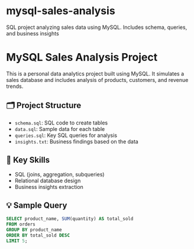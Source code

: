 # mysql-sales-analysis
SQL project analyzing sales data using MySQL. Includes schema, queries, and business insights
# MySQL Sales Analysis Project

This is a personal data analytics project built using MySQL. It simulates a sales database and includes analysis of products, customers, and revenue trends.

## 🗂️ Project Structure
- `schema.sql`: SQL code to create tables
- `data.sql`: Sample data for each table
- `queries.sql`: Key SQL queries for analysis
- `insights.txt`: Business findings based on the data

## 🧠 Key Skills
- SQL (joins, aggregation, subqueries)
- Relational database design
- Business insights extraction

## 💡 Sample Query
```sql
SELECT product_name, SUM(quantity) AS total_sold
FROM orders
GROUP BY product_name
ORDER BY total_sold DESC
LIMIT 5;
